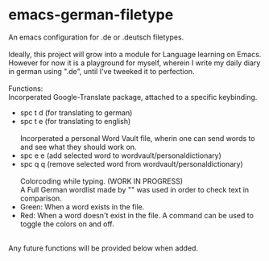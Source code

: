 # emacs-german-filetype
An emacs configuration for .de or .deutsch filetypes.
<br/> <br/>
Ideally, this project will grow into a module for Language learning on Emacs. <br/>
However for now it is a playground for myself, wherein I write my daily diary in german using ".de", until I've tweeked it to perfection. <br/>
<br/>
Functions: <br/>
Incorperated Google-Translate package, attached to a specific keybinding. <br/>
- spc t d (for translating to german)
- spc t e (for translating to english)
<br/> <br/>
Incorperated a personal Word Vault file, wherin one can send words to and see what they should work on. <br/>
- spc e e (add selected word to wordvault/personaldictionary)
- spc q q (remove selected word from wordvault/personaldictionary)
<br/> <br/>
Colorcoding while typing. (WORK IN PROGRESS) <br/>
A Full German wordlist made by "" was used in order to check text in comparison. <br/>
- Green: When a word exists in the file.
- Red: When a word doesn't exist in the file.
A command can be used to toggle the colors on and off. <br/>
<br/>
Any future functions will be provided below when added.
